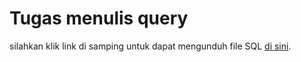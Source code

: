 
# Tugas menulis query
silahkan klik link di samping untuk dapat mengunduh file SQL [di sini](./toko_mini_market.sql).
